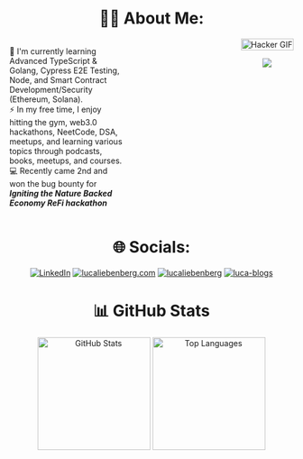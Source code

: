 

<div align='center'>
  <h1>🥷🏾 About Me:</h1>
</div>

<div style="display: flex; align-items: flex-start;">
  <div style="flex: 1;">
    <p>
      🧠 I'm currently learning Advanced TypeScript & Golang, Cypress E2E Testing, Node, and Smart Contract Development/Security (Ethereum, Solana).<br>
      ⚡ In my free time, I enjoy hitting the gym, web3.0 hackathons, NeetCode, DSA, meetups, and learning various topics through podcasts, books, meetups, and courses.<br>
      💻 Recently came 2nd and won the bug bounty for <strong><i>Igniting the Nature Backed Economy ReFi hackathon</i></strong> 
    </p>
  </div>
  <div style="flex: 1; display: flex; justify-content: center; align-items: center; margin-left: auto; margin-right: auto;">
   
  </div>
  <div align='center'>
 <img src="https://media.giphy.com/media/1oF1KAEYvmXBMo6uTS/giphy.gif" alt="Hacker GIF" style="width: 100%;">

  ![](https://komarev.com/ghpvc/?username=lucaliebenberg&label=Profile%20Visits&color=blue&style=for-the-badge)
    
</div>
</div>

<div align='center'>
  <h1>🌐 Socials:</h1>
</div>

<div align='center'>
  
[![LinkedIn](https://img.shields.io/badge/LinkedIn-lucaliebenberg-%230077B5.svg?style=flat-square&logo=linkedin)](https://linkedin.com/in/luca-liebenberg/)
[![lucaliebenberg.com](https://img.shields.io/badge/Website-lucaliebenberg.com-blue?style=flat-square&logo=appveyor)](https://lucaliebenberg.com/)
[![lucaliebenberg](https://img.shields.io/badge/GitHub-lucaliebenberg-black?style=flat-square&logo=github)](https://github.com/lucaliebenberg)
[![luca-blogs](https://img.shields.io/badge/Blog-luca--blogs.vercel.app-blue?style=flat-square&logo=blogger)](https://luca-blogs.vercel.app/)

</div>


<div align='center'>
  <h1>📊 GitHub Stats</h1>
</div>

<div align="center">
  <img src="https://github-readme-stats.vercel.app/api?username=lucaliebenberg&theme=dark&hide_border=true&include_all_commits=false&count_private=false" alt="GitHub Stats" style="height: 200px;">
  <img src="https://github-readme-stats.vercel.app/api/top-langs/?username=lucaliebenberg&theme=dark&hide_border=true&include_all_commits=false&count_private=false&layout=compact" alt="Top Languages" style="height: 200px;">
</div>
